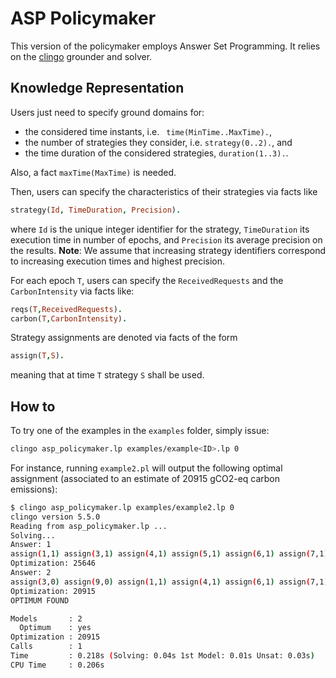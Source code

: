 # ASP Policymaker

This version of the policymaker employs Answer Set Programming. It relies on the [clingo](https://potassco.org/clingo/) grounder and solver.

## Knowledge Representation

Users just need to specify ground domains for:

- the considered time instants, i.e.  ` time(MinTime..MaxTime).`, 
- the number of strategies they consider, i.e.  `strategy(0..2).`, and 
- the time duration of the considered strategies, `duration(1..3).`.

Also, a fact `maxTime(MaxTime)` is needed.

Then, users can specify the characteristics of their strategies via facts like

```prolog
strategy(Id, TimeDuration, Precision).
```

where `Id` is the unique integer identifier for the strategy, `TimeDuration` its execution time in number of epochs, and `Precision` its average precision on the results. **Note**: We assume that increasing strategy identifiers correspond to increasing execution times and highest precision.

For each epoch `T`, users can specify the `ReceivedRequests` and the `CarbonIntensity` via facts like:

```prolog
reqs(T,ReceivedRequests).
carbon(T,CarbonIntensity).
```

Strategy assignments are denoted via facts of the form

```prolog
assign(T,S).
```

meaning that at time `T` strategy `S` shall be used.

## How to

To try one of the examples in the `examples` folder, simply issue:

```sh
clingo asp_policymaker.lp examples/example<ID>.lp 0
```

For instance, running `example2.pl` will output the following optimal assignment (associated to an estimate of 20915 gCO2-eq carbon emissions):

```sh
$ clingo asp_policymaker.lp examples/example2.lp 0
clingo version 5.5.0
Reading from asp_policymaker.lp ...
Solving...
Answer: 1
assign(1,1) assign(3,1) assign(4,1) assign(5,1) assign(6,1) assign(7,1) assign(8,1) assign(9,1) assign(10,1) assign(11,1) assign(2,2) overallPrecision(90)
Optimization: 25646
Answer: 2
assign(3,0) assign(9,0) assign(1,1) assign(4,1) assign(6,1) assign(7,1) assign(8,1) assign(11,1) assign(2,2) assign(5,2) assign(10,2) overallPrecision(90)
Optimization: 20915
OPTIMUM FOUND

Models       : 2
  Optimum    : yes
Optimization : 20915
Calls        : 1
Time         : 0.218s (Solving: 0.04s 1st Model: 0.01s Unsat: 0.03s)
CPU Time     : 0.206s
```

